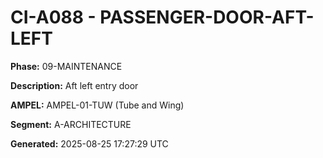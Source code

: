 # CI-A088 - PASSENGER-DOOR-AFT-LEFT

**Phase:** 09-MAINTENANCE

**Description:** Aft left entry door

**AMPEL:** AMPEL-01-TUW (Tube and Wing)

**Segment:** A-ARCHITECTURE

**Generated:** 2025-08-25 17:27:29 UTC
